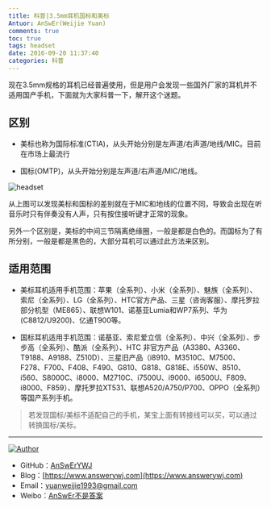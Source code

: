 ```yaml
---
title: 科普|3.5mm耳机国标和美标
Antuor: AnSwEr(Weijie Yuan)
comments: true
toc: true
tags: headset
date: 2016-09-20 11:37:40
categories: 科普
---
```


现在3.5mm规格的耳机已经普遍使用，但是用户会发现一些国外厂家的耳机并不适用国产手机，下面就为大家科普一下，解开这个迷题。

<!--more-->

## 区别

- 美标也称为国际标准(CTIA)，从头开始分别是左声道/右声道/地线/MIC。目前在市场上最流行

- 国标(OMTP)，从头开始分别是左声道/右声道/MIC/地线。

![headset](headset.png)

从上图可以发现美标和国标的差别就在于MIC和地线的位置不同，导致会出现在听音乐时只有伴奏没有人声，只有按住接听键才正常的现象。

另外一个区别是，美标的中间三节隔离绝缘圈，一般是都是白色的。而国标为了有所分别，一般是都是黑色的，大部分耳机可以通过此方法来区别。


## 适用范围

- 美标耳机适用手机范围：苹果（全系列）、小米（全系列）、魅族（全系列）、索尼（全系列）、LG（全系列）、HTC官方产品、三星（咨询客服）、摩托罗拉部分机型（ME865）、联想W101、诺基亚Lumia和WP7系列、华为(C8812/U9200)、亿通T900等。

- 国标耳机适用手机范围：诺基亚、索尼爱立信（全系列）、中兴（全系列）、步步高（全系列）、酷派（全系列）、HTC 非官方产品（A3380、A3360、T9188、A9188、Z510D）、三星旧产品（i8910、M3510C、M7500、F278、F700、F408、F490、G810、G818、G818E、i550W、8510、i560、S8000C、i8000、M2710C、i7500U、i9000、i6500U、F809、i8000、F859）、摩托罗拉XT531、联想A520/A750/P700、OPPO（全系列）等国产系列手机。

> 若发现国标/美标不适配自己的手机，某宝上面有转接线可以买，可以通过转换国标/美标。

-----

<a href="#"><img src="https://img.shields.io/badge/Author-AnSwErYWJ-blue" alt="Author"></a>
- GitHub：[AnSwErYWJ](https://github.com/AnSwErYWJ)
- Blog：[https://www.answerywj.com](https://www.answerywj.com) 
- Email：[yuanweijie1993@gmail.com](https://mail.google.com)
- Weibo：[AnSwEr不是答案](https://weibo.com/1783591593)